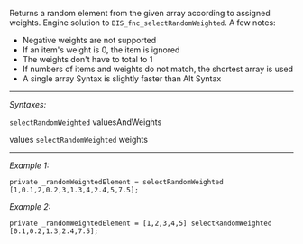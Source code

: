 Returns a random element from the given array according to assigned weights. Engine solution to `BIS_fnc_selectRandomWeighted`. A few notes:
* Negative weights are not supported
* If an item's weight is 0, the item is ignored
* The weights don't have to total to 1 
* If numbers of items and weights do not match, the shortest array is used
* A single array Syntax is slightly faster than Alt Syntax


---
*Syntaxes:*

`selectRandomWeighted` valuesAndWeights

values `selectRandomWeighted` weights

---
*Example 1:*

```sqf
private _randomWeightedElement = selectRandomWeighted [1,0.1,2,0.2,3,1.3,4,2.4,5,7.5];
```

*Example 2:*

```sqf
private _randomWeightedElement = [1,2,3,4,5] selectRandomWeighted [0.1,0.2,1.3,2.4,7.5];
```